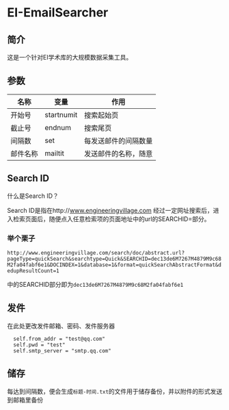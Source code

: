 # EI-EmailSearcher
## 简介
这是一个针对EI学术库的大规模数据采集工具。
## 参数

名称 | 变量 | 作用
-----|------|----
开始号| startnumit| 搜索起始页
截止号| endnum  | 搜索尾页
间隔数| set    | 每发送邮件的间隔数量
邮件名称|mailtit|发送邮件的名称，随意

## Search ID
什么是Search ID？

Search ID是指在http://www.engineeringvillage.com 经过一定网址搜索后，进入检索页面后，随便点入任意检索项的页面地址中的url的SEARCHID=部分。

### 举个栗子
``http://www.engineeringvillage.com/search/doc/abstract.url?pageType=quickSearch&searchtype=Quick&SEARCHID=dec13de6M7267M4879M9c68M2fa04fabf6e1&DOCINDEX=1&database=1&format=quickSearchAbstractFormat&dedupResultCount=1``

中的SEARCHID部分即为``dec13de6M7267M4879M9c68M2fa04fabf6e1``

## 发件
在此处更改发件邮箱、密码、发件服务器
```
  self.from_addr = "test@qq.com"
  self.pwd = "test"          
  self.smtp_server = "smtp.qq.com" 
```
## 储存
每达到间隔数，便会生成`标题-时间.txt`的文件用于储存备份，并以附件的形式发送到邮箱里备份

